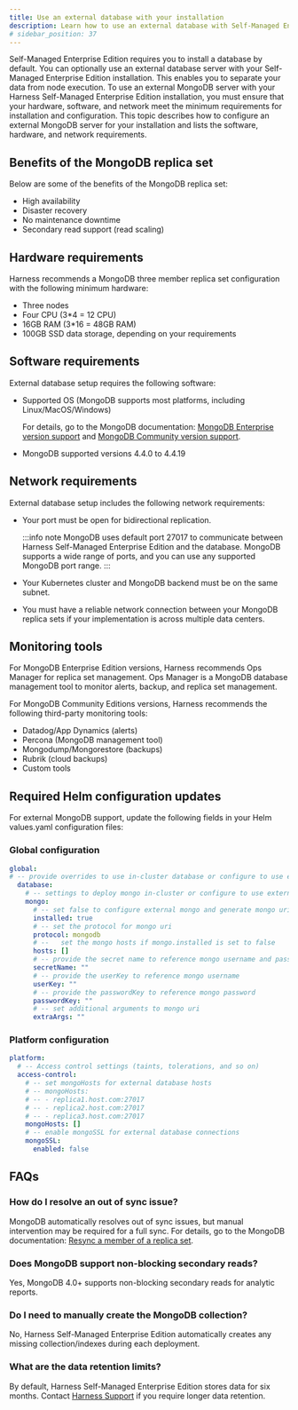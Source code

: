 ```yaml
---
title: Use an external database with your installation
description: Learn how to use an external database with Self-Managed Enterprise Edition installations. 
# sidebar_position: 37
---
```


Self-Managed Enterprise Edition requires you to install a database by default. You can optionally use an external database server with your Self-Managed Enterprise Edition installation. This enables you to separate your data from node execution. To use an external MongoDB server with your Harness Self-Managed Enterprise Edition installation, you must ensure that your hardware, software, and network meet the minimum requirements for installation and configuration. This topic describes how to configure an external MongoDB server for your installation and lists the software, hardware, and network requirements.

## Benefits of the MongoDB replica set

Below are some of the benefits of the MongoDB replica set:

- High availability
- Disaster recovery
- No maintenance downtime
- Secondary read support (read scaling)

## Hardware requirements

Harness recommends a MongoDB three member replica set configuration with the following minimum hardware:

- Three nodes
- Four CPU (3*4 = 12 CPU)
- 16GB RAM (3*16 = 48GB RAM)
- 100GB SSD data storage, depending on your requirements

## Software requirements

External database setup requires the following software:

- Supported OS (MongoDB supports most platforms, including Linux/MacOS/Windows)

    For details, go to the MongoDB documentation: [MongoDB Enterprise version support](https://www.mongodb.com/docs/v4.4/administration/install-enterprise/) and [MongoDB Community version support](https://www.mongodb.com/docs/v4.4/administration/install-community/).

- MongoDB supported versions 4.4.0 to 4.4.19

## Network requirements

External database setup includes the following network requirements:

- Your port must be open for bidirectional replication.

  :::info note
  MongoDB uses default port 27017 to communicate between Harness Self-Managed Enterprise Edition and the database. MongoDB supports a wide range of ports, and you can use any supported MongoDB port range.
  :::

- Your Kubernetes cluster and MongoDB backend must be on the same subnet.

- You must have a reliable network connection between your MongoDB replica sets if your implementation is across multiple data centers.

## Monitoring tools

For MongoDB Enterprise Edition versions, Harness recommends Ops Manager for replica set management. Ops Manager is a MongoDB database management tool to monitor alerts, backup, and replica set management.

For MongoDB Community Editions versions, Harness recommends the following third-party monitoring tools: 

- Datadog/App Dynamics (alerts)
- Percona (MongoDB management tool)
- Mongodump/Mongorestore (backups)
- Rubrik (cloud backups)
- Custom tools

## Required Helm configuration updates

For external MongoDB support, update the following fields in your Helm values.yaml configuration files:

### Global configuration

```yaml
global:
# -- provide overrides to use in-cluster database or configure to use external databases
  database:
    # -- settings to deploy mongo in-cluster or configure to use external mongo source
    mongo:
      # -- set false to configure external mongo and generate mongo uri protocol://hosts?extraArgs
      installed: true
      # -- set the protocol for mongo uri
      protocol: mongodb
      # --   set the mongo hosts if mongo.installed is set to false
      hosts: []
      # -- provide the secret name to reference mongo username and password
      secretName: ""
      # -- provide the userKey to reference mongo username
      userKey: ""
      # -- provide the passwordKey to reference mongo password
      passwordKey: ""
      # -- set additional arguments to mongo uri
      extraArgs: ""
```

### Platform configuration

```yaml
platform:
  # -- Access control settings (taints, tolerations, and so on)
  access-control:
    # -- set mongoHosts for external database hosts
    # -- mongoHosts:
    # -- - replica1.host.com:27017
    # -- - replica2.host.com:27017
    # -- - replica3.host.com:27017
    mongoHosts: []
    # -- enable mongoSSL for external database connections
    mongoSSL:
      enabled: false
```

## FAQs

### How do I resolve an out of sync issue?

MongoDB automatically resolves out of sync issues, but manual intervention may be required for a full sync. For details, go to the MongoDB documentation: [Resync a member of a replica set](https://www.mongodb.com/docs/v4.4/tutorial/resync-replica-set-member/).

### Does MongoDB support non-blocking secondary reads?

Yes, MongoDB 4.0+ supports non-blocking secondary reads for analytic reports.

### Do I need to manually create the MongoDB collection?

No, Harness Self-Managed Enterprise Edition automatically creates any missing collection/indexes during each deployment.

### What are the data retention limits?

By default, Harness Self-Managed Enterprise Edition stores data for six months. Contact [Harness Support](mailto:support@harness.io) if you require longer data retention.
